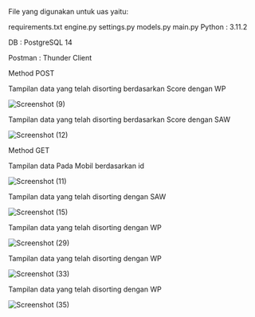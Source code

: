 File yang digunakan untuk uas yaitu:

requirements.txt engine.py settings.py models.py main.py Python : 3.11.2

DB : PostgreSQL 14

Postman : Thunder Client

Method POST

Tampilan data yang telah disorting berdasarkan Score dengan WP

![Screenshot (9)](https://github.com/noveliaramadhani/uas_spk/assets/138117181/c39c366a-2add-4b6e-9eff-722b1d471556)


Tampilan data yang telah disorting berdasarkan Score dengan SAW

![Screenshot (12)](https://github.com/noveliaramadhani/uas_spk/assets/138117181/7aa32517-20fb-48b4-95da-4536a9af5310)


Method GET

Tampilan data Pada Mobil berdasarkan id


![Screenshot (11)](https://github.com/noveliaramadhani/uas_spk/assets/138117181/619a30f3-9739-4303-b93e-d4eb6f60bae1)

Tampilan data yang telah disorting dengan SAW

![Screenshot (15)](https://github.com/noveliaramadhani/uas_spk/assets/138117181/b2cc61ba-a261-48dc-ab63-7894f64d14ef)

Tampilan data yang telah disorting dengan WP

![Screenshot (29)](https://github.com/noveliaramadhani/uas_spk/assets/138117181/a1623785-a493-4776-ae88-afc3ed342800)

Tampilan data yang telah disorting dengan WP

![Screenshot (33)](https://github.com/noveliaramadhani/uas_spk/assets/138117181/ffca3214-845d-4a87-9492-5b1868ede165)

Tampilan data yang telah disorting dengan WP 

![Screenshot (35)](https://github.com/noveliaramadhani/uas_spk/assets/138117181/b90a3085-3eb2-4629-9f1b-873b691d6dde)






